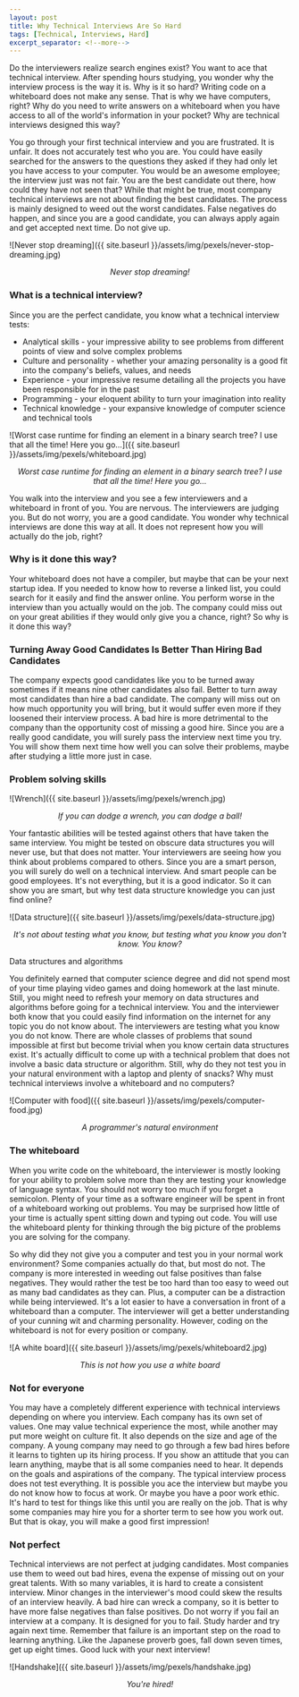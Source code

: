 ```yaml
---
layout: post
title: Why Technical Interviews Are So Hard
tags: [Technical, Interviews, Hard]
excerpt_separator: <!--more-->
---
```


Do the interviewers realize search engines exist? You want to ace that technical interview. After spending hours studying, you wonder why the interview process is the way it is. Why is it so hard? Writing code on a whiteboard does not make any sense. That is why we have computers, right? Why do you need to write answers on a whiteboard when you have access to all of the world's information in your pocket? Why are technical interviews designed this way?
<!--more-->

You go through your first technical interview and you are frustrated. It is unfair. It does not accurately test who you are. You could have easily searched for the answers to the questions they asked if they had only let you have access to your computer. You would be an awesome employee; the interview just was not fair. You are the best candidate out there, how could they have not seen that? While that might be true, most company technical interviews are not about finding the best candidates. The process is mainly designed to weed out the worst candidates. False negatives do happen, and since you are a good candidate, you can always apply again and get accepted next time. Do not give up.

![Never stop dreaming]({{ site.baseurl }}/assets/img/pexels/never-stop-dreaming.jpg)
<p align="center"><i>Never stop dreaming!</i></p>

### What is a technical interview?

Since you are the perfect candidate, you know what a technical interview tests:

* Analytical skills - your impressive ability to see problems from different points of view and solve complex problems
* Culture and personality - whether your amazing personality is a good fit into the company's beliefs, values, and needs
* Experience - your impressive resume detailing all the projects you have been responsible for in the past
* Programming - your eloquent ability to turn your imagination into reality
* Technical knowledge - your expansive knowledge of computer science and technical tools
	
![Worst case runtime for finding an element in a binary search tree? I use that all the time! Here you go...]({{ site.baseurl }}/assets/img/pexels/whiteboard.jpg)
<p align="center"><i>Worst case runtime for finding an element in a binary search tree? I use that all the time! Here you go...</i></p>

You walk into the interview and you see a few interviewers and a whiteboard in front of you. You are nervous. The interviewers are judging you. But do not worry, you are a good candidate. You wonder why technical interviews are done this way at all. It does not represent how you will actually do the job, right?

### Why is it done this way?

Your whiteboard does not have a compiler, but maybe that can be your next startup idea. If you needed to know how to reverse a linked list, you could search for it easily and find the answer online. You perform worse in the interview than you actually would on the job. The company could miss out on your great abilities if they would only give you a chance, right? So why is it done this way?

### Turning Away Good Candidates Is Better Than Hiring Bad Candidates

The company expects good candidates like you to be turned away sometimes if it means nine other candidates also fail. Better to turn away most candidates than hire a bad candidate. The company will miss out on how much opportunity you will bring, but it would suffer even more if they loosened their interview process. A bad hire is more detrimental to the company than the opportunity cost of missing a good hire. Since you are a really good candidate, you will surely pass the interview next time you try. You will show them next time how well you can solve their problems, maybe after studying a little more just in case.


### Problem solving skills

![Wrench]({{ site.baseurl }}/assets/img/pexels/wrench.jpg)
<p align="center"><i>If you can dodge a wrench, you can dodge a ball!</i></p>

Your fantastic abilities will be tested against others that have taken the same interview. You might be tested on obscure data structures you will never use, but that does not matter. Your interviewers are seeing how you think about problems compared to others. Since you are a smart person, you will surely do well on a technical interview. And smart people can be good employees. It's not everything, but it is a good indicator.  So it can show you are smart, but why test data structure knowledge you can just find online?

![Data structure]({{ site.baseurl }}/assets/img/pexels/data-structure.jpg)
<p align="center"><i>It's not about testing what you know, but testing what you know you don't know. You know?</i></p>

Data structures and algorithms

You definitely earned that computer science degree and did not spend most of your time playing video games and doing homework at the last minute. Still, you might need to refresh your memory on data structures and algorithms before going for a technical interview. You and the interviewer both know that you could easily find information on the internet for any topic you do not know about. The interviewers are testing what you know you do not know. There are whole classes of problems that sound impossible at first but become trivial when you know certain data structures exist. It's actually difficult to come up with a technical problem that does not involve a basic data structure or algorithm. Still, why do they not test you in your natural environment with a laptop and plenty of snacks? Why must technical interviews involve a whiteboard and no computers?

![Computer with food]({{ site.baseurl }}/assets/img/pexels/computer-food.jpg)
<p align="center"><i>A programmer's natural environment</i></p>

### The whiteboard

When you write code on the whiteboard, the interviewer is mostly looking for your ability to problem solve more than they are testing your knowledge of language syntax. You should not worry too much if you forget a semicolon. Plenty of your time as a software engineer will be spent in front of a whiteboard working out problems. You may be surprised how little of your time is actually spent sitting down and typing out code. You will use the whiteboard plenty for thinking through the big picture of the problems you are solving for the company. 

So why did they not give you a computer and test you in your normal work environment? Some companies actually do that, but most do not. The company is more interested in weeding out false positives than false negatives. They would rather the test be too hard than too easy to weed out as many bad candidates as they can. Plus, a computer can be a distraction while being interviewed. It's a lot easier to have a conversation in front of a whiteboard than a computer. The interviewer will get a better understanding of your cunning wit and charming personality. However, coding on the whiteboard is not for every position or company.

![A white board]({{ site.baseurl }}/assets/img/pexels/whiteboard2.jpg)
<p align="center"><i>This is not how you use a white board</i></p>

### Not for everyone

You may have a completely different experience with technical interviews depending on where you interview. Each company has its own set of values. One may value technical experience the most, while another may put more weight on culture fit. It also depends on the size and age of the company. A young company may need to go through a few bad hires before it learns to tighten up its hiring process. If you show an attitude that you can learn anything, maybe that is all some companies need to hear. It depends on the goals and aspirations of the company. The typical interview process does not test everything. It is possible you ace the interview but maybe you do not know how to focus at work. Or maybe you have a poor work ethic. It's hard to test for things like this until you are really on the job. That is why some companies may hire you for a shorter term to see how you work out. But that is okay, you will make a good first impression!

### Not perfect

Technical interviews are not perfect at judging candidates. Most companies use them to weed out bad hires, evena the expense of missing out on your great talents. With so many variables, it is hard to create a consistent interview. Minor changes in the interviewer's mood could skew the results of an interview heavily.  A bad hire can wreck a company, so it is better to have more false negatives than false positives. Do not worry if you fail an interview at a company. It is designed for you to fail. Study harder and try again next time. Remember that failure is an important step on the road to learning anything. Like the Japanese proverb goes, fall down seven times, get up eight times. Good luck with your next interview!

![Handshake]({{ site.baseurl }}/assets/img/pexels/handshake.jpg)
<p align="center"><i>You're hired!</i></p>